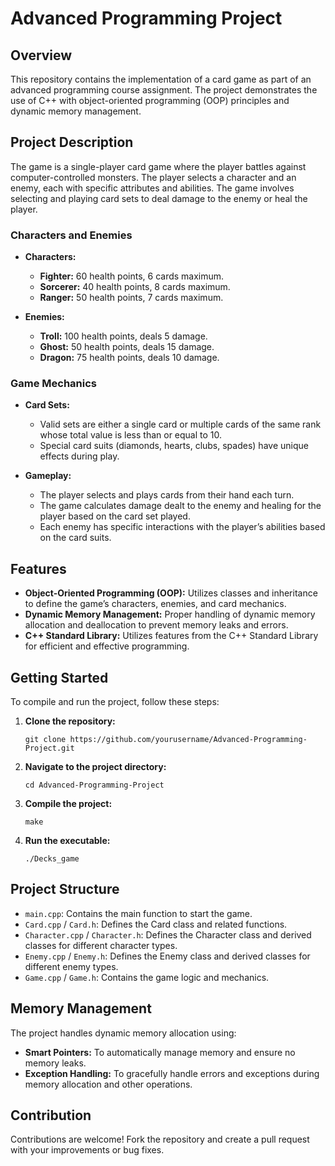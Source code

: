 # Advanced Programming Project

## Overview

This repository contains the implementation of a card game as part of an advanced programming course assignment. The project demonstrates the use of C++ with object-oriented programming (OOP) principles and dynamic memory management.

## Project Description

The game is a single-player card game where the player battles against computer-controlled monsters. The player selects a character and an enemy, each with specific attributes and abilities. The game involves selecting and playing card sets to deal damage to the enemy or heal the player.

### Characters and Enemies

- **Characters:**
  - **Fighter:** 60 health points, 6 cards maximum.
  - **Sorcerer:** 40 health points, 8 cards maximum.
  - **Ranger:** 50 health points, 7 cards maximum.

- **Enemies:**
  - **Troll:** 100 health points, deals 5 damage.
  - **Ghost:** 50 health points, deals 15 damage.
  - **Dragon:** 75 health points, deals 10 damage.

### Game Mechanics

- **Card Sets:**
  - Valid sets are either a single card or multiple cards of the same rank whose total value is less than or equal to 10.
  - Special card suits (diamonds, hearts, clubs, spades) have unique effects during play.

- **Gameplay:**
  - The player selects and plays cards from their hand each turn.
  - The game calculates damage dealt to the enemy and healing for the player based on the card set played.
  - Each enemy has specific interactions with the player’s abilities based on the card suits.

## Features

- **Object-Oriented Programming (OOP):** Utilizes classes and inheritance to define the game’s characters, enemies, and card mechanics.
- **Dynamic Memory Management:** Proper handling of dynamic memory allocation and deallocation to prevent memory leaks and errors.
- **C++ Standard Library:** Utilizes features from the C++ Standard Library for efficient and effective programming.

## Getting Started

To compile and run the project, follow these steps:

1. **Clone the repository:**
    ```
    git clone https://github.com/yourusername/Advanced-Programming-Project.git
    ```
2. **Navigate to the project directory:**
    ```
    cd Advanced-Programming-Project
    ```
3. **Compile the project:**
    ```
    make
    ```
4. **Run the executable:**
    ```
    ./Decks_game
    ```

## Project Structure

- `main.cpp`: Contains the main function to start the game.
- `Card.cpp` / `Card.h`: Defines the Card class and related functions.
- `Character.cpp` / `Character.h`: Defines the Character class and derived classes for different character types.
- `Enemy.cpp` / `Enemy.h`: Defines the Enemy class and derived classes for different enemy types.
- `Game.cpp` / `Game.h`: Contains the game logic and mechanics.

## Memory Management

The project handles dynamic memory allocation using:
- **Smart Pointers:** To automatically manage memory and ensure no memory leaks.
- **Exception Handling:** To gracefully handle errors and exceptions during memory allocation and other operations.

## Contribution

Contributions are welcome! Fork the repository and create a pull request with your improvements or bug fixes.
